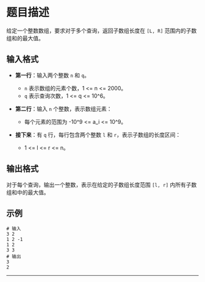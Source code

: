 # 题目描述

给定一个整数数组，要求对于多个查询，返回子数组长度在 `[L, R]` 范围内的子数组和的最大值。

## 输入格式

- **第一行**：输入两个整数 `n` 和 `q`。
    - `n` 表示数组的元素个数，1 <= n <= 2000。
    - `q` 表示查询次数，1 <= q <= 10^6。

- **第二行**：输入 `n` 个整数，表示数组元素：
    - 每个元素的范围为 -10^9 <= a_i <= 10^9。

- **接下来**：有 `q` 行，每行包含两个整数 `l` 和 `r`，表示子数组的长度区间：
    - 1 <= l <= r <= n。

## 输出格式

对于每个查询，输出一个整数，表示在给定的子数组长度范围 `[l, r]` 内所有子数组和中的最大值。

## 示例

~~~shell
# 输入
3 2
1 2 -1
1 2
3 3
# 输出
3
2
~~~

---
